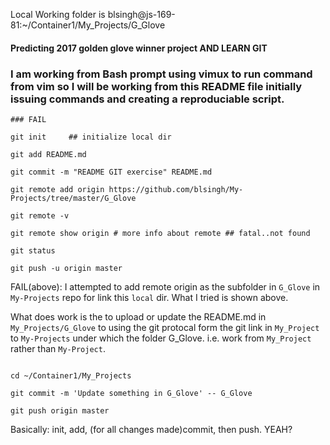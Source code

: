 
Local Working folder is blsingh@js-169-81:~/Container1/My_Projects/G_Glove

#### Predicting 2017 golden glove winner project AND LEARN GIT

### I am working from Bash prompt using vimux to run command from vim so I will be working from this README file initially issuing commands and creating a reproduciable script.







```
### FAIL

git init	 ## initialize local dir

git add README.md

git commit -m "README GIT exercise" README.md

git remote add origin https://github.com/blsingh/My-Projects/tree/master/G_Glove

git remote -v

git remote show origin # more info about remote ## fatal..not found

git status

git push -u origin master

```
FAIL(above): I attempted to add remote origin as the subfolder in `G_Glove` in `My-Projects` repo for link this `local` dir.  What I tried is shown above.

What does work is the to upload or update the README.md in `My_Projects/G_Glove` to using the git protocal form the git link in `My_Project` to `My-Projects` under which the folder G_Glove. i.e. work from `My_Project` rather than `My-Project`.

```

cd ~/Container1/My_Projects

git commit -m 'Update something in G_Glove' -- G_Glove

git push origin master

```

Basically: init, add, (for all changes made)commit, then push.  YEAH?





